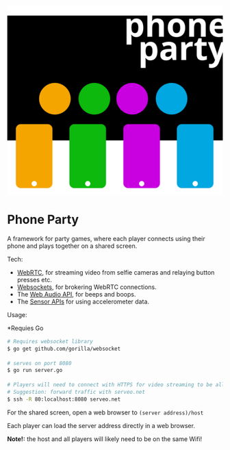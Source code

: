 ![Phone Party logo](logo.svg)

# Phone Party

A framework for party games, where each player connects using their phone and plays together on a shared screen.

Tech:

- [WebRTC](https://developer.mozilla.org/en-US/docs/Web/API/WebRTC_API), for streaming video from selfie cameras and relaying button presses etc.
- [Websockets](https://developer.mozilla.org/en-US/docs/Web/API/WebSockets_API), for brokering WebRTC connections.
- The [Web Audio API](https://developer.mozilla.org/en-US/docs/Web/API/Web_Audio_API), for beeps and boops.
- The [Sensor APIs](https://developer.mozilla.org/en-US/docs/Web/API/Sensor_APIs) for using accelerometer data.

Usage:

*Requies Go

```bash
# Requires websocket library
$ go get github.com/gorilla/websocket

# serves on port 8080
$ go run server.go

# Players will need to connect with HTTPS for video streaming to be allowed.
# Suggestion: forward traffic with serveo.net
$ ssh -R 80:localhost:8080 serveo.net
```

For the shared screen, open a web browser to `(server address)/host`

Each player can load the server address directly in a web browser.

**Note!:** the host and all players will likely need to be on the same Wifi!
